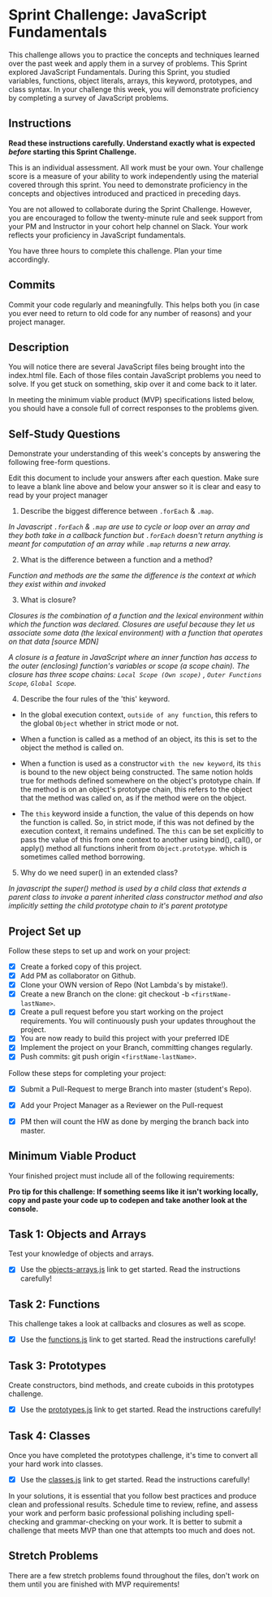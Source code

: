 # Sprint Challenge: JavaScript Fundamentals

This challenge allows you to practice the concepts and techniques learned over the past week and apply them in a survey of problems. This Sprint explored JavaScript Fundamentals. During this Sprint, you studied variables, functions, object literals, arrays, this keyword, prototypes, and class syntax. In your challenge this week, you will demonstrate proficiency by completing a survey of JavaScript problems.

## Instructions

**Read these instructions carefully. Understand exactly what is expected _before_ starting this Sprint Challenge.**

This is an individual assessment. All work must be your own. Your challenge score is a measure of your ability to work independently using the material covered through this sprint. You need to demonstrate proficiency in the concepts and objectives introduced and practiced in preceding days.

You are not allowed to collaborate during the Sprint Challenge. However, you are encouraged to follow the twenty-minute rule and seek support from your PM and Instructor in your cohort help channel on Slack. Your work reflects your proficiency in JavaScript fundamentals.

You have three hours to complete this challenge. Plan your time accordingly.

## Commits

Commit your code regularly and meaningfully. This helps both you (in case you ever need to return to old code for any number of reasons) and your project manager.

## Description

You will notice there are several JavaScript files being brought into the index.html file.  Each of those files contain JavaScript problems you need to solve.  If you get stuck on something, skip over it and come back to it later.

In meeting the minimum viable product (MVP) specifications listed below, you should have a console full of correct responses to the problems given.

## Self-Study Questions

Demonstrate your understanding of this week's concepts by answering the following free-form questions.

Edit this document to include your answers after each question. Make sure to leave a blank line above and below your answer so it is clear and easy to read by your project manager

1. Describe the biggest difference between `.forEach` & `.map`.

  *In Javascript `.forEach` & `.map` are use to cycle or loop over an array and they both take in a callback function but `.forEach` doesn't return anything is meant for computation of an array while `.map` returns a new array.*

2. What is the difference between a function and a method?

  *Function and methods are the same the difference is the context at which they exist within and invoked*

3. What is closure?

  *Closures is the combination of a function and the lexical environment within which the function was declared. Closures are useful because they let us associate some data (the lexical environment) with a function that operates on that data [source MDN]*

  *A closure is a feature in JavaScript where an inner function has access to the outer (enclosing) function's variables or scope (a scope chain). The closure has three scope chains: `Local Scope (Own scope)` , `Outer Functions Scope`, `Global Scope`.*

4. Describe the four rules of the 'this' keyword.

  - In the global execution context, `outside of any function`, this refers to the global
     `Object` whether in strict mode or not.
  
  
  - When a function is called as a method of an object, its this is set to the object the method is called on.
  
  - When a function is used as a constructor `with the new keyword`, its `this` is bound to the new object being constructed. The same notion holds true for methods defined somewhere on the object's prototype chain. If the method is on an object's prototype chain, this refers to the object that the method was called on, as if the method were on the object.
  
  - The `this` keyword inside a function, the value of this depends on how the function is called. So, in strict mode, if this was not defined by the execution context, it remains undefined. The `this` can be set explicitly to pass the value of this from one context to another using bind(), call(), or apply() method all functions inherit from `Object.prototype`. which is sometimes called method borrowing.

5. Why do we need super() in an extended class?

  *In javascript the super() method is used by a child class that extends a parent class to invoke a parent inherited class constructor method and also implicitly setting the child prototype chain to it's parent prototype*

## Project Set up

Follow these steps to set up and work on your project:

- [X] Create a forked copy of this project.
- [X] Add PM as collaborator on Github.
- [X] Clone your OWN version of Repo (Not Lambda's by mistake!).
- [X] Create a new Branch on the clone: git checkout -b `<firstName-lastName>`.
- [X] Create a pull request before you start working on the project requirements.  You will continuously push your updates throughout the project.
- [X] You are now ready to build this project with your preferred IDE
- [X] Implement the project on your Branch, committing changes regularly.
- [X] Push commits: git push origin `<firstName-lastName>`.

Follow these steps for completing your project:

- [X] Submit a Pull-Request to merge <firstName-lastName> Branch into master (student's  Repo).
- [X] Add your Project Manager as a Reviewer on the Pull-request
- [X] PM then will count the HW as done by  merging the branch back into master.


## Minimum Viable Product

Your finished project must include all of the following requirements:

**Pro tip for this challenge: If something seems like it isn't working locally, copy and paste your code up to codepen and take another look at the console.**

## Task 1: Objects and Arrays
Test your knowledge of objects and arrays. 
* [X] Use the [objects-arrays.js](challenges/objects-arrays.js) link to get started.  Read the instructions carefully!

## Task 2: Functions
This challenge takes a look at callbacks and closures as well as scope. 
* [X] Use the [functions.js](challenges/functions.js) link to get started. Read the instructions carefully!

## Task 3: Prototypes
Create constructors, bind methods, and create cuboids in this prototypes challenge.
* [X] Use the [prototypes.js](challenges/prototypes.js) link to get started. Read the instructions carefully!

## Task 4: Classes
Once you have completed the prototypes challenge, it's time to convert all your hard work into classes.
* [X] Use the [classes.js](challenges/classes.js) link to get started. Read the instructions carefully!

In your solutions, it is essential that you follow best practices and produce clean and professional results. Schedule time to review, refine, and assess your work and perform basic professional polishing including spell-checking and grammar-checking on your work. It is better to submit a challenge that meets MVP than one that attempts too much and does not.

## Stretch Problems

There are a few stretch problems found throughout the files, don't work on them until you are finished with MVP requirements!
